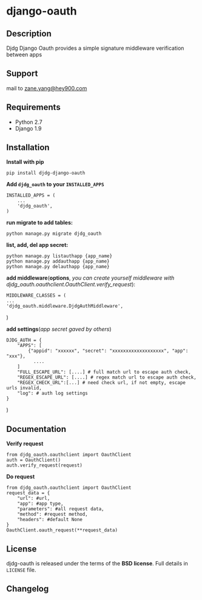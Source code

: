 # django-oauth

Description
--------
Djdg Django Oauth provides a simple signature middleware verification between apps

Support
-------
mail to zane.yang@hey900.com

Requirements
------------

* Python 2.7
* Django  1.9

Installation
------------

**Install with pip**

    pip install djdg-django-oauth

**Add `djdg_oauth` to your `INSTALLED_APPS`**


    INSTALLED_APPS = (
        ...
        'djdg_oauth',
    )

**run migrate to add tables:**


	python manage.py migrate djdg_oauth


**list, add, del app secret:**

    python manage.py listauthapp {app_name}
    python manage.py addauthapp {app_name}
    python manage.py delauthapp {app_name}

**add middleware**(**options**,  *you can create yourself middleware with   djdg_oauth.oauthclient.OauthClient.verify_request*):

    MIDDLEWARE_CLASSES = (
    ...
    'djdg_oauth.middleware.DjdgAuthMiddleware',
)

**add settings**(*app secret gaved by others*)

    DJDG_AUTH = {
        "APPS": [
            {"appid": "xxxxxx", "secret": "xxxxxxxxxxxxxxxxxxx", "app": "xxx"},
              ....
        ]
        "FULL_ESCAPE_URL": [....] # full match url to escape auth check,
        "REGEX_ESCAPE_URL": [....] # regex match url to escape auth check,
		"REGEX_CHECK_URL":[...] # need check url, if not empty, escape urls invalid,
        "log": # auth log settings
    }
)


Documentation
--------------

**Verify request**

	from djdg_oauth.oauthclient import OauthClient
	auth = OauthClient()
	auth.verify_request(request)

**Do request**

	from djdg_oauth.oauthclient import OauthClient
	request_data = {
		"url": #url,
		"app": #app type,
		"parameters": #all request data,
		"method": #request method,
		"headers": #default None
	}
	OauthClient.oauth_request(**request_data)


License
-------

djdg-oauth is released under the terms of the **BSD license**. Full details in ``LICENSE`` file.

Changelog
---------
